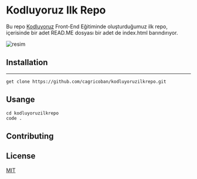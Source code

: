 # Kodluyoruz Ilk Repo
Bu repo [Kodluyoruz](https://www.kodluyoruz.org/) Front-End Eğitiminde oluşturduğumuz ilk repo, içerisinde bir adet READ.ME dosyası bir adet de index.html barındırıyor.

![resim](https://i.hizliresim.com/lfafedb.png)

## Installation
----

```
get clone https://github.com/cagricoban/kodluyoruzilkrepo.git
```
## Usange
```
cd kodluyoruzilkrepo
code .
```
## Contributing

## License
[MIT](https://www.libreoffice.org/discover/libreoffice/)
